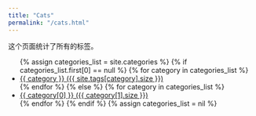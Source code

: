```yaml
---
title: "Cats"
permalink: "/cats.html"
---
```


这个页面统计了所有的标签。

<div>
<ul>
      {% assign categories_list = site.categories %}
      {% if categories_list.first[0] == null %}
        {% for category in categories_list %}
          <li class="nav-item"><a class="nav-link" href="{{site.baseurl}}/categories.html#{{ category | downcase }}">{{ category }} ({{ site.tags[category].size }})</a></li>
        {% endfor %}
      {% else %}
        {% for category in categories_list %}
          <li class="nav-item"><a class="nav-link" href="{{site.baseurl}}/categories.html#{{ category[0] | downcase }}">{{ category[0] }} ({{ category[1].size }})</a></li>
        {% endfor %}
      {% endif %}
    {% assign categories_list = nil %}
</ul>
</div>
